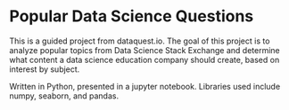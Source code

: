 # Popular Data Science Questions
This is a guided project from dataquest.io. The goal of this project is to analyze popular topics from Data Science Stack Exchange and determine what content a data science education company should create, based on interest by subject.

Written in Python, presented in a jupyter notebook. Libraries used include numpy, seaborn, and pandas.
